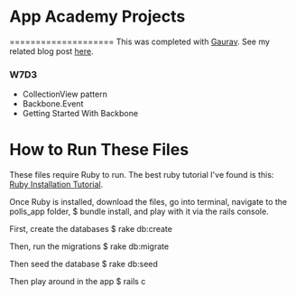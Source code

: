 # App Academy Projects
====================
This was completed with [Gaurav](https://github.com/thecuriousgee). See my related blog post [here](http://blog.cssherry.com/post/109473174559/w7d3-journaling-through-backbone).

### W7D3
* CollectionView pattern
* Backbone.Event
* Getting Started With Backbone

# How to Run These Files
These files require Ruby to run. The best ruby tutorial I've found is this: [Ruby Installation Tutorial](http://installrails.com/steps).

Once Ruby is installed, download the files, go into terminal, navigate to the polls_app folder, $ bundle install, and play with it via the rails console.

First, create the databases
$ rake db:create

Then, run the migrations
$ rake db:migrate

Then seed the database
$ rake db:seed

Then play around in the app
$ rails c
